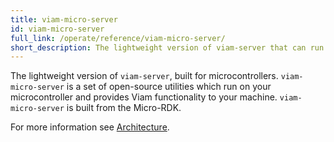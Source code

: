 ```yaml
---
title: viam-micro-server
id: viam-micro-server
full_link: /operate/reference/viam-micro-server/
short_description: The lightweight version of viam-server that can run on ESP32 devices.
---
```


The lightweight version of `viam-server`, built for microcontrollers.
`viam-micro-server` is a set of open-source utilities which run on your microcontroller and provides Viam functionality to your machine.
`viam-micro-server` is built from the Micro-RDK.

For more information see [Architecture](/operate/reference/viam-micro-server/).
